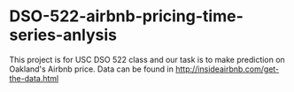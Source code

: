 # DSO-522-airbnb-pricing-time-series-anlysis
This project is for USC DSO 522 class and our task is to make prediction on Oakland's Airbnb price. Data can be found in http://insideairbnb.com/get-the-data.html
